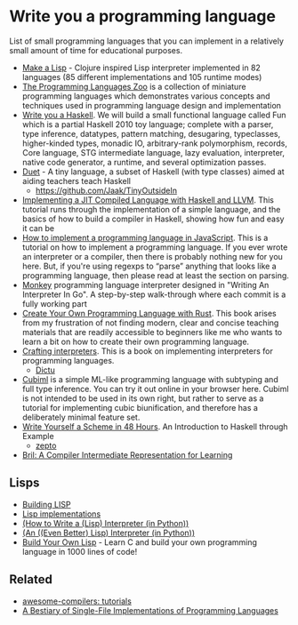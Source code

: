 # Write you a programming language

List of small programming languages that you can implement in a relatively small amount of time for educational purposes.

- [Make a Lisp](https://github.com/kanaka/mal) - Clojure inspired Lisp interpreter implemented in 82 languages (85 different implementations and 105 runtime modes)
- [The Programming Languages Zoo](https://plzoo.andrej.com/) is a collection of miniature programming languages which demonstrates various concepts and techniques used in programming language design and implementation
- [Write you a Haskell](http://dev.stephendiehl.com/fun/). We will build a small functional language called Fun which is a partial Haskell 2010 toy language; complete with a parser, type inference, datatypes, pattern matching, desugaring, typeclasses, higher-kinded types, monadic IO, arbitrary-rank polymorphism, records, Core language, STG intermediate language, lazy evaluation, interpreter, native code generator, a runtime, and several optimization passes.
- [Duet](https://github.com/chrisdone/duet) - A tiny language, a subset of Haskell (with type classes) aimed at aiding teachers teach Haskell
  - https://github.com/Jaak/TinyOutsideIn
- [Implementing a JIT Compiled Language with Haskell and LLVM](https://www.stephendiehl.com/llvm/). This tutorial runs through the implementation of a simple language, and the basics of how to build a compiler in Haskell, showing how fun and easy it can be
- [How to implement a programming language in JavaScript](http://lisperator.net/pltut/dream). This is a tutorial on how to implement a programming language. If you ever wrote an interpreter or a compiler, then there is probably nothing new for you here. But, if you're using regexps to “parse” anything that looks like a programming language, then please read at least the section on parsing.
- [Monkey](https://github.com/prologic/monkey-lang) programming language interpreter designed in "Writing An Interpreter In Go". A step-by-step walk-through where each commit is a fully working part
- [Create Your Own Programming Language with Rust](https://createlang.rs/intro.html). This book arises from my frustration of not finding modern, clear and concise teaching materials that are readily accessible to beginners like me who wants to learn a bit on how to create their own programming language.
- [Crafting interpreters](http://www.craftinginterpreters.com/contents.html). This is a book on implementing interpreters for programming languages.
  - [Dictu](https://github.com/dictu-lang/Dictu)
- [Cubiml](https://github.com/Storyyeller/cubiml-demo) is a simple ML-like programming language with subtyping and full type inference. You can try it out online in your browser here. Cubiml is not intended to be used in its own right, but rather to serve as a tutorial for implementing cubic biunification, and therefore has a deliberately minimal feature set.
- [Write Yourself a Scheme in 48 Hours](https://upload.wikimedia.org/wikipedia/commons/a/aa/Write_Yourself_a_Scheme_in_48_Hours.pdf). An Introduction to Haskell through Example
  - [zepto](https://github.com/zepto-lang/zepto)
- [Bril: A Compiler Intermediate Representation for Learning](https://github.com/sampsyo/bril)

## Lisps

- [Building LISP](https://www.lwh.jp/lisp/)
- [Lisp implementations](https://bernsteinbear.com/blog/lisp/)
- [(How to Write a (Lisp) Interpreter (in Python))](http://www.norvig.com/lispy.html)
- [(An ((Even Better) Lisp) Interpreter (in Python))](http://norvig.com/lispy2.html)
- [Build Your Own Lisp](http://buildyourownlisp.com/) - Learn C and build your own programming language in 1000 lines of code!

## Related

- [awesome-compilers: tutorials](https://github.com/aalhour/awesome-compilers#tutorials)
- [A Bestiary of Single-File Implementations of Programming Languages](https://github.com/marcpaq/b1fipl)
